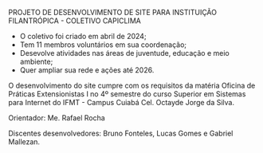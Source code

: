 PROJETO DE DESENVOLVIMENTO DE SITE PARA INSTITUIÇÃO FILANTRÓPICA - COLETIVO CAPICLIMA

- O coletivo foi criado em abril de 2024;
- Tem 11 membros voluntários em sua coordenação;
- Desevolve atividades nas áreas de juventude, educação e meio ambiente;
- Quer ampliar sua rede e ações até 2026.

O desenvolvimento do site cumpre com os requisitos da matéria Oficina de Práticas Extensionistas I no 4º semestre do curso Superior em Sistemas para Internet do IFMT - Campus Cuiabá Cel. Octayde Jorge da Silva.

Orientador: Me. Rafael Rocha

Discentes desenvolvedores: Bruno Fonteles, Lucas Gomes e Gabriel Mallezan.

